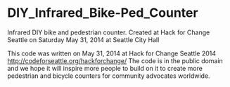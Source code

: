 DIY_Infrared_Bike-Ped_Counter
=============================

Infrared DIY bike and pedestrian counter.  Created at Hack for Change Seattle on Saturday May 31, 2014 at Seattle City Hall

This code was written on May 31, 2014 at Hack for Change Seattle 2014 http://codeforseattle.org/hackforchange/ 
The code is in the public domain and we hope it will inspire more people to build on it to create more pedestrian and bicycle counters for community advocates worldwide.
